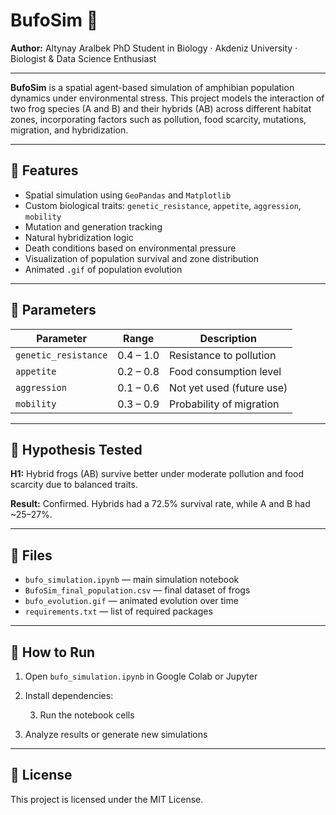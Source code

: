# BufoSim 🐸

**Author:** Altynay Aralbek
PhD Student in Biology · Akdeniz University · Biologist & Data Science Enthusiast

---

**BufoSim** is a spatial agent-based simulation of amphibian population dynamics under environmental stress. This project models the interaction of two frog species (A and B) and their hybrids (AB) across different habitat zones, incorporating factors such as pollution, food scarcity, mutations, migration, and hybridization.

---

## 📌 Features

- Spatial simulation using `GeoPandas` and `Matplotlib`
- Custom biological traits: `genetic_resistance`, `appetite`, `aggression`, `mobility`
- Mutation and generation tracking
- Natural hybridization logic
- Death conditions based on environmental pressure
- Visualization of population survival and zone distribution
- Animated `.gif` of population evolution

---

## 🔬 Parameters

| Parameter           | Range         | Description |
|---------------------|---------------|-------------|
| `genetic_resistance` | 0.4 – 1.0     | Resistance to pollution |
| `appetite`           | 0.2 – 0.8     | Food consumption level |
| `aggression`         | 0.1 – 0.6     | Not yet used (future use) |
| `mobility`           | 0.3 – 0.9     | Probability of migration |

---

## 🧪 Hypothesis Tested

**H1:** Hybrid frogs (AB) survive better under moderate pollution and food scarcity due to balanced traits.

**Result:** Confirmed. Hybrids had a 72.5% survival rate, while A and B had ~25–27%.

---

## 📂 Files

- `bufo_simulation.ipynb` — main simulation notebook
- `BufoSim_final_population.csv` — final dataset of frogs
- `bufo_evolution.gif` — animated evolution over time
- `requirements.txt` — list of required packages

---

## 🚀 How to Run

1. Open `bufo_simulation.ipynb` in Google Colab or Jupyter
2. Install dependencies:

   3. Run the notebook cells
4. Analyze results or generate new simulations
---

## 📄 License

This project is licensed under the MIT License.
